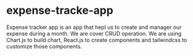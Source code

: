 # expense-tracke-app
Expense tracker app is an app that hepl us to create and manager our expense during a month. We are cover CRUD operation. We are using Chart.js to build chart, React.js to create components and tailwindcss to customize those components. 
